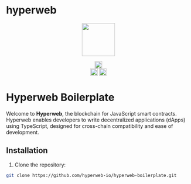 # hyperweb

<p align="center" width="100%">
    <img height="90" src="https://github.com/user-attachments/assets/e629dddd-d560-45e1-b45c-5d125e3acd6a" />
</p>

<p align="center" width="100%">
  <a href="https://github.com/hyperweb-io/hyperweb-boilerplate/actions/workflows/run-tests.yml">
    <img height="20" src="https://github.com/hyperweb-io/hyperweb-boilerplate/actions/workflows/run-tests.yml/badge.svg" />
  </a>
  <br />
   <a href="https://github.com/hyperweb-io/hyperweb-boilerplate/blob/main/LICENSE"><img height="20" src="https://img.shields.io/badge/license-MIT-blue.svg"></a>
   <a href="https://www.npmjs.com/package/@hyperweb/core"><img height="20" src="https://img.shields.io/github/package-json/v/hyperweb-io/hyperweb-boilerplate?filename=packages%2Fcore%2Fpackage.json"></a>
</p>

# Hyperweb Boilerplate

Welcome to **Hyperweb**, the blockchain for JavaScript smart contracts. Hyperweb enables developers to write decentralized applications (dApps) using TypeScript, designed for cross-chain compatibility and ease of development.

## Installation

1. Clone the repository:

```bash
git clone https://github.com/hyperweb-io/hyperweb-boilerplate.git
```